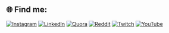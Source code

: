 ## 🌐 Find me:
[![Instagram](https://img.shields.io/badge/Instagram-%23E4405F.svg?logo=Instagram&logoColor=white)](https://instagram.com/theakarshgupta) [![LinkedIn](https://img.shields.io/badge/LinkedIn-%230077B5.svg?logo=linkedin&logoColor=white)](https://linkedin.com/in/akarshh) [![Quora](https://img.shields.io/badge/Quora-%23B92B27.svg?logo=Quora&logoColor=white)](https://quora.com/profile/Akarsh-153) [![Reddit](https://img.shields.io/badge/Reddit-%23FF4500.svg?logo=Reddit&logoColor=white)](https://reddit.com/user/itsakarsh) [![Twitch](https://img.shields.io/badge/Twitch-%239146FF.svg?logo=Twitch&logoColor=white)](https://twitch.tv/AkarshX) [![YouTube](https://img.shields.io/badge/YouTube-%23FF0000.svg?logo=YouTube&logoColor=white)](https://youtube.com/@akarshgupta) 
